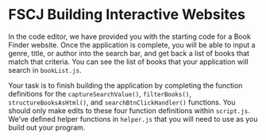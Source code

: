 # FSCJ Building Interactive Websites

In the code editor, we have provided you with the starting code for a Book Finder website. Once the application is complete, you will be able to input a genre, title, or author into the search bar, and get back a list of books that match that criteria. You can see the list of books that your application will search in ```bookList.js```.

Your task is to finish building the application by completing the function definitions for the ```captureSearchValue()```, ```filterBooks()```, ```structureBooksAsHtml()```, and ```searchBtnClickHandler()``` functions. You should only make edits to these four function definitions within ```script.js```. We’ve defined helper functions in ```helper.js``` that you will need to use as you build out your program.
